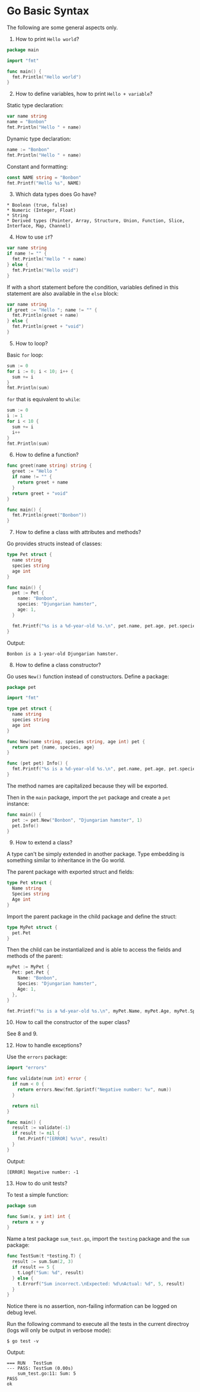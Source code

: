 # Go Basic Syntax

The following are some general aspects only.

1. How to print `Hello world`?

  ```go
  package main

  import "fmt"

  func main() {
    fmt.Println("Hello world")
  }
  ```

2. How to define variables, how to print `Hello + variable`?

  Static type declaration:

  ```go
  var name string
  name = "Bonbon"
  fmt.Println("Hello " + name)
  ```

  Dynamic type declaration:

  ```go
  name := "Bonbon"
  fmt.Println("Hello " + name)
  ```

  Constant and formatting:

  ```go
  const NAME string = "Bonbon"
  fmt.Printf("Hello %s", NAME)
  ```

3. Which data types does Go have?

  ```
  * Boolean (true, false)
  * Numeric (Integer, Float)
  * String
  * Derived types (Pointer, Array, Structure, Union, Function, Slice, Interface, Map, Channel)
  ```

4. How to use `if`?

  ```go
  var name string
  if name != "" {
    fmt.Println("Hello " + name)
  } else {
    fmt.Println("Hello void")
  }
  ```

  If with a short statement before the condition, variables defined in this statement are also available in the `else` block:

  ```go
  var name string
  if greet := "Hello "; name != "" {
    fmt.Println(greet + name)
  } else {
    fmt.Println(greet + "void")
  }
  ```

5. How to loop?

  Basic `for` loop:

  ```go
  sum := 0
  for i := 0; i < 10; i++ {
    sum += i
  }
  fmt.Println(sum)
  ```

  `for` that is equivalent to `while`:

  ```go
  sum := 0
  i := 1
  for i < 10 {
    sum += i
    i++
  }
  fmt.Println(sum)
  ```

6. How to define a function?

  ```go
  func greet(name string) string {
    greet := "Hello "
    if name != "" {
      return greet + name
    }
    return greet + "void"
  }

  func main() {
    fmt.Println(greet("Bonbon"))
  }
  ```


7. How to define a class with attributes and methods?

  Go provides structs instead of classes:

  ```go
  type Pet struct {
    name string
    species string
    age int
  }

  func main() {
    pet := Pet {
      name: "Bonbon",
      species: "Djungarian hamster",
      age: 1,
    }

    fmt.Printf("%s is a %d-year-old %s.\n", pet.name, pet.age, pet.species)
  }
  ```

  Output:

  ```
  Bonbon is a 1-year-old Djungarian hamster.
  ```

8. How to define a class constructor?

  Go uses `New()` function instead of constructors. Define a package:

  ```go
  package pet

  import "fmt"

  type pet struct {
    name string
    species string
    age int
  }

  func New(name string, species string, age int) pet {
    return pet {name, species, age}
  }

  func (pet pet) Info() {
    fmt.Printf("%s is a %d-year-old %s.\n", pet.name, pet.age, pet.species)
  }
  ```

  The method names are capitalized because they will be exported.

  Then in the `main` package, import the `pet` package and create a `pet` instance:

  ```go
  func main() {
    pet := pet.New("Bonbon", "Djungarian hamster", 1)
    pet.Info()
  }
  ```

9. How to extend a class?

  A type can't be simply extended in another package. Type embedding is something similar to inheritance in the Go world.

  The parent package with exported struct and fields:

  ```go
  type Pet struct {
    Name string
    Species string
    Age int
  }
  ```

  Import the parent package in the child package and define the struct:

  ```go
  type MyPet struct {
    pet.Pet
  }
  ```

  Then the child can be instantialized and is able to access the fields and methods of the parent:

  ```go
  myPet := MyPet {
    Pet: pet.Pet {
      Name: "Bonbon",
      Species: "Djungarian hamster",
      Age: 1,
    },
  }

  fmt.Printf("%s is a %d-year-old %s.\n", myPet.Name, myPet.Age, myPet.Species)
  ```

10. How to call the constructor of the super class?

  See 8 and 9.

12. How to handle exceptions?

  Use the `errors` package:

  ```go
  import "errors"

  func validate(num int) error {
    if num < 0 {
      return errors.New(fmt.Sprintf("Negative number: %v", num))
    }

    return nil
  }

  func main() {
    result := validate(-1)
    if result != nil {
      fmt.Printf("[ERROR] %s\n", result)
    }
  }
  ```

  Output:

  ```
  [ERROR] Negative number: -1
  ```

13. How to do unit tests?

  To test a simple function:

  ```go
  package sum
  
  func Sum(x, y int) int {
    return x + y
  }
  ```

  Name a test package `sum_test.go`, import the `testing` package and the `sum` package:

  ```go
  func TestSum(t *testing.T) {
    result := sum.Sum(2, 3)
    if result == 5 {
      t.Logf("Sum: %d", result)
    } else {
      t.Errorf("Sum incorrect.\nExpected: %d\nActual: %d", 5, result)
    }
  }
  ```

  Notice there is no assertion, non-failing information can be logged on debug level.

  Run the following command to execute all the tests in the current directroy (logs will only be output in verbose mode):

  ```console
  $ go test -v
  ```

  Output:
  
  ```
  === RUN   TestSum
  --- PASS: TestSum (0.00s)
      sum_test.go:11: Sum: 5
  PASS
  ok
  ```
